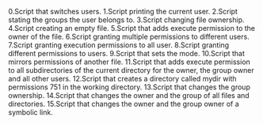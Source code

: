 0.Script that switches users.
1.Script printing the current user.
2.Script stating the groups the user belongs to.
3.Script changing file ownership.
4.Script creating an empty file.
5.Script that adds execute permission to the owner of the file.
6.Script granting multiple permissions to different users.
7.Script granting execution permissions to all user.
8.Script granting different permissions to users.
9.Script that sets the mode.
10.Script that mirrors permissions of another file.
11.Script that adds execute permission to all subdirectories of the current directory for the owner, the group owner and all other users.
12.Script that creates a directory called mydir with permissions 751 in the working directory.
13.Script that changes the group ownership.
14.Script that changes the owner and the group of all files and directories.
15.Script that changes the owner and the group owner of a symbolic link.
